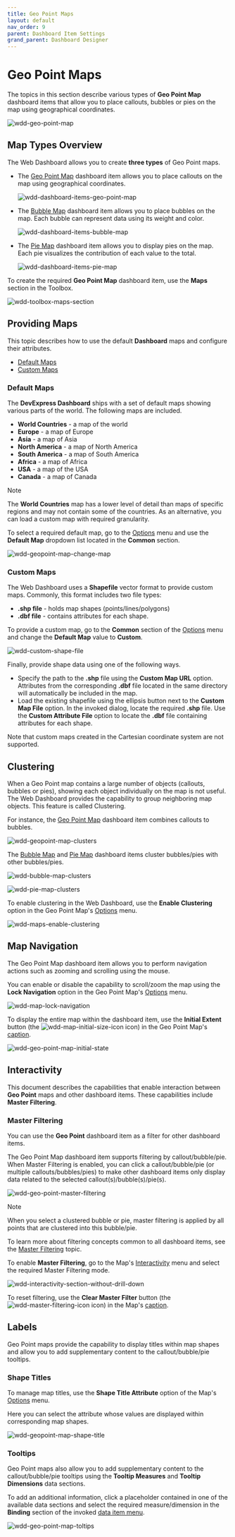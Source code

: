 ```yaml
---
title: Geo Point Maps
layout: default
nav_order: 9
parent: Dashboard Item Settings
grand_parent: Dashboard Designer
---
```

# Geo Point Maps
The topics in this section describe various types of **Geo Point Map** dashboard items that allow you to place callouts, bubbles or pies on the map using geographical coordinates.

![wdd-geo-point-map](/assets/images/dashboards/img126681.png)

## Map Types Overview
The Web Dashboard allows you to create **three types** of Geo Point maps.
* The [Geo Point Map](geo-point-map.md) dashboard item allows you to place callouts on the map using geographical coordinates.
	
	![wdd-dashboard-items-geo-point-map](/assets/images/dashboards/img125121.png)
* The [Bubble Map](bubble-map.md) dashboard item allows you to place bubbles on the map. Each bubble can represent data using its weight and color.
	
	![wdd-dashboard-items-bubble-map](/assets/images/dashboards/img125115.png)
* The [Pie Map](pie-map.md) dashboard item allows you to display pies on the map. Each pie visualizes the contribution of each value to the total.
	
	![wdd-dashboard-items-pie-map](/assets/images/dashboards/img125124.png)

To create the required **Geo Point Map** dashboard item, use the **Maps** section in the Toolbox.

![wdd-toolbox-maps-section](/assets/images/dashboards/img125422.png)


## Providing Maps
This topic describes how to use the default **Dashboard** maps and configure their attributes.
* [Default Maps](#defaultmaps)
* [Custom Maps](#custommaps)

### <a name="defaultmaps"/>Default Maps
The **DevExpress Dashboard**  ships with a set of default maps showing various parts of the world. The following maps are included.
* **World Countries** - a map of the world
* **Europe** - a map of Europe
* **Asia** - a map of Asia
* **North America** - a map of North America
* **South America** - a map of South America
* **Africa** - a map of Africa
* **USA** - a map of the USA
* **Canada** - a map of Canada

> [!NOTE]
> The **World Countries** map has a lower level of detail than maps of specific regions and may not contain some of the countries. As an alternative, you can load a custom map with required granularity.

To select a required default map, go to the [Options](../../ui-elements/dashboard-item-menu.md) menu and use the **Default Map** dropdown list located in the **Common** section.

![wdd-geopoint-map-change-map](/assets/images/dashboards/img125426.png)

### <a name="custommaps"/>Custom Maps
The Web Dashboard uses a **Shapefile** vector format to provide custom maps. Commonly, this format includes two file types:
* **.shp file** - holds map shapes (points/lines/polygons)
* **.dbf file** - contains attributes for each shape.

To provide a custom map, go to the **Common** section of the [Options](../../ui-elements/dashboard-item-menu.md) menu and change the **Default Map** value to **Custom**.

![wdd-custom-shape-file](/assets/images/dashboards/img127210.png)

Finally, provide shape data using one of the following ways.
* Specify the path to the **.shp** file using the **Custom Map URL** option. Attributes from the corresponding **.dbf** file located in the same directory will automatically be included in the map.
* Load the existing shapefile using the ellipsis button next to the **Custom Map File** option. In the invoked dialog, locate the required **.shp** file. Use the **Custom Attribute File** option to locate the **.dbf** file containing attributes for each shape.

Note that custom maps created in the Cartesian coordinate system are not supported.


## Clustering
When a Geo Point map contains a large number of objects (callouts, bubbles or pies), showing each object individually on the map is not useful. The Web Dashboard provides the capability to group neighboring map objects. This feature is called Clustering.

For instance, the [Geo Point Map](geo-point-map.md) dashboard item combines callouts to bubbles.

![wdd-geopoint-map-clusters](/assets/images/dashboards/img125449.png)

The [Bubble Map](bubble-map.md) and [Pie Map](pie-map.md) dashboard items cluster bubbles/pies with other bubbles/pies.

![wdd-bubble-map-clusters](/assets/images/dashboards/img125445.png)

![wdd-pie-map-clusters](/assets/images/dashboards/img125447.png)

To enable clustering in the Web Dashboard, use the **Enable Clustering** option in the Geo Point Map's [Options](../../ui-elements/dashboard-item-menu.md) menu.

![wdd-maps-enable-clustering](/assets/images/dashboards/img125448.png)


## Map Navigation
The Geo Point Map dashboard item allows you to perform navigation actions such as zooming and scrolling using the mouse.

You can enable or disable the capability to scroll/zoom the map using the **Lock Navigation** option in the Geo Point Map's [Options](../../ui-elements/dashboard-item-menu.md) menu.

![wdd-map-lock-navigation](/assets/images/dashboards/img125404.png)

To display the entire map within the dashboard item, use the **Initial Extent** button (the ![wdd-map-initial-size-icon](/assets/images/dashboards/img125402.png) icon) in the Geo Point Map's [caption](../../dashboard-layout/dashboard-item-caption.md).

![wdd-geo-point-map-initial-state](/assets/images/dashboards/img125453.png)

## Interactivity
This document describes the capabilities that enable interaction between **Geo Point** maps and other dashboard items. These capabilities include **Master Filtering**.

### Master Filtering
You can use the **Geo Point** dashboard item as a filter for other dashboard items.

The Geo Point Map dashboard item supports filtering by callout/bubble/pie. When Master Filtering is enabled, you can click a callout/bubble/pie (or multiple callouts/bubbles/pies) to make other dashboard items only display data related to the selected callout(s)/bubble(s)/pie(s).

![wdd-geo-point-master-filtering](/assets/images/dashboards/img125454.png)

> [!NOTE]
> When you select a clustered bubble or pie, master filtering is applied by all points that are clustered into this bubble/pie.

To learn more about filtering concepts common to all dashboard items, see the [Master Filtering](../../interactivity/master-filtering.md) topic.

To enable **Master Filtering**, go to the Map's [Interactivity](../../ui-elements/dashboard-item-menu.md) menu and select the required Master Filtering mode.

![wdd-interactivity-section-without-drill-down](/assets/images/dashboards/img125455.png)

To reset filtering, use the **Clear Master Filter** button (the ![wdd-master-filtering-icon](/assets/images/dashboards/img125072.png) icon) in the Map's [caption](../../dashboard-layout/dashboard-item-caption.md).

## Labels
Geo Point maps provide the capability to display titles within map shapes and allow you to add supplementary content to the callout/bubble/pie tooltips.

### Shape Titles
To manage map titles, use the **Shape Title Attribute** option of the Map's [Options](../../ui-elements/dashboard-item-menu.md) menu.

Here you can select the attribute whose values are displayed within corresponding map shapes.

![wdd-geopoint-map-shape-title](/assets/images/dashboards/img125459.png)

### Tooltips
Geo Point maps also allow you to add supplementary content to the callout/bubble/pie tooltips using the **Tooltip Measures** and **Tooltip Dimensions** data sections.

To add an additional information, click a placeholder contained in one of the available data sections and select the required measure/dimension in the **Binding** section of the invoked [data item menu](../../ui-elements/data-item-menu.md).

![wdd-geo-point-map-toltips](/assets/images/dashboards/img125462.png)